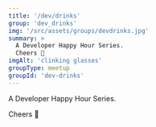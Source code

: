 ```yaml
---
title: '/dev/drinks'
group: 'dev_drinks'
img: '/src/assets/groups/devdrinks.jpg'
summary: >
  A Developer Happy Hour Series.
  Cheers 🍻
imgAlt: 'clinking glasses'
groupType: meetup
groupId: 'dev-drinks'
---
```


A Developer Happy Hour Series.

Cheers 🍻
